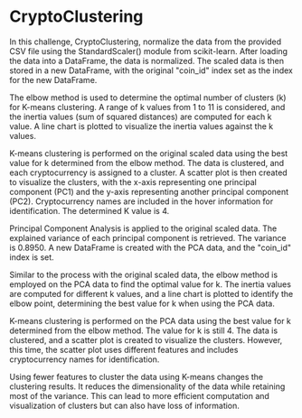 # CryptoClustering
 In this challenge, CryptoClustering, normalize the data from the provided CSV file using the StandardScaler() module from scikit-learn. After loading the data into a DataFrame, the data is normalized. The scaled data is then stored in a new DataFrame, with the original "coin_id" index set as the index for the new DataFrame.

The elbow method is used to determine the optimal number of clusters (k) for K-means clustering. A range of k values from 1 to 11 is considered, and the inertia values (sum of squared distances) are computed for each k value. A line chart is plotted to visualize the inertia values against the k values.

K-means clustering is performed on the original scaled data using the best value for k determined from the elbow method. The data is clustered, and each cryptocurrency is assigned to a cluster. A scatter plot is then created to visualize the clusters, with the x-axis representing one principal component (PC1) and the y-axis representing another principal component (PC2). Cryptocurrency names are included in the hover information for identification. The determined K value is 4.

Principal Component Analysis is applied to the original scaled data. The explained variance of each principal component is retrieved. The variance is 0.8950. A new DataFrame is created with the PCA data, and the "coin_id" index is set.

Similar to the process with the original scaled data, the elbow method is employed on the PCA data to find the optimal value for k. The inertia values are computed for different k values, and a line chart is plotted to identify the elbow point, determining the best value for k when using the PCA data.

K-means clustering is performed on the PCA data using the best value for k determined from the elbow method. The value for k is still 4. The data is clustered, and a scatter plot is created to visualize the clusters. However, this time, the scatter plot uses different features and includes cryptocurrency names for identification.

Using fewer features to cluster the data using K-means changes the clustering results. It reduces the dimensionality of the data while retaining most of the variance. This can lead to more efficient computation and visualization of clusters but can also have loss of information.
